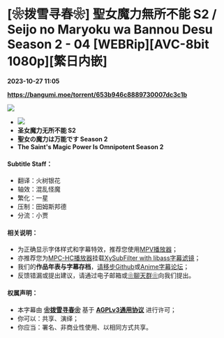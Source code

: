# [❀拨雪寻春❀] 聖女魔力無所不能 S2 / Seijo no Maryoku wa Bannou Desu Season 2 - 04 [WEBRip][AVC-8bit 1080p][繁日内嵌]

**2023-10-27 11:05**

**https://bangumi.moe/torrent/653b946c8889730007dc3c1b**

![](https://s2.loli.net/2023/10/14/Pg9CcEZQ5exS4JG.jpg)

*   ![](https://s2.loli.net/2023/02/27/ADYdrCqoSFaXJUG.png)
*   **圣女魔力无所不能 S2**
*   **聖女の魔力は万能です Season 2**
*   **The Saint's Magic Power Is Omnipotent Season 2**

#### Subtitle Staff：

*   翻译：火树银花
*   轴效：混乱怪魔
*   繁化：一星
*   压制：田姆斯邦德
*   分流：小贾

#### 相关说明：

*   为正确显示字体样式和字幕特效，推荐您使用[MPV播放器](https://github.com/hooke007/MPV_lazy/releases)；
*   亦推荐您为[MPC-HC播放器](https://github.com/clsid2/mpc-hc/releases)挂载[XySubFilter with libass字幕滤镜](https://github.com/Masaiki/xy-VSFilter/releases)；
*   我们的**作品年表与字幕存档**，[请移步Github](https://github.com/HaruhanaSub/Haruhana-Fansub/blob/main/README.md)或[Anime字幕论坛](https://bbs.acgrip.com/misc.php?mod=tag&id=299&type=thread)；
*   反馈错漏或提出建议，请通过电子邮箱或[❀聊天群❀](http://qm.qq.com/cgi-bin/qm/qr?_wv=1027&k=88HJWfHl9KIUX9yXHbIVKdrODUMrFIPt&authKey=whWPhBMN1mW0OWhrAGnxCa7LIpNtBD0xSbtpd2ihZ6p9jd3%2F575hU9O51KdOivBY&noverify=0&group_code=767099022)向我们提出。

#### 权属声明：

*   本字幕由 **[❀拨雪寻春❀](https://github.com/HaruhanaSub/Haruhana-Fansub/blob/main/README.md)** 基于 **[AGPLv3通用协议](https://www.gnu.org/licenses/agpl-3.0.html)** 进行许可；
*   你可以：共享、演绎；
*   你应当：署名、非商业性使用、以相同方式共享。